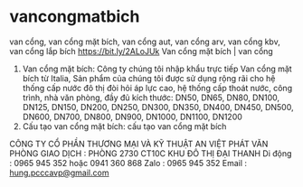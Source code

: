 # vancongmatbich
van cổng, van cổng mặt bích, van cổng aut, van cổng arv, van cổng kbv, van cổng lắp bích
https://bit.ly/2ALoJUk
Van cổng mặt bích | van cổng
1. Van cổng mặt bích:
Công ty chúng tôi nhập khẩu trực tiếp Van cổng mặt bích từ Italia, Sản phẩm của chúng tôi được sử dụng rộng rãi cho hệ thống cấp nước đô thị đòi hỏi áp lực cao, hệ thống cấp thoát nước, công trình, nhà văn phòng, đầy đủ kích thước: DN50, DN65, DN80, DN100, DN125, DN150, DN200, DN250, DN300, DN350, DN400, DN450, DN500, DN600, DN700, DN800, DN900, DN1000, DN1100, DN1200
2. Cấu tạo van cổng mặt bích:
cấu tạo van cổng mặt bích

CÔNG TY CỔ PHẦN THƯƠNG MẠI VÀ KỸ THUẬT AN VIỆT PHÁT
VĂN PHÒNG GIAO DỊCH : PHÒNG 2730 CT10C KHU ĐÔ THỊ ĐẠI THANH 
Di động : 0965 945 352 hoặc 0941 360 868
Zalo : 0965 945 352
Email : hung.pcccavp@gmail.com
